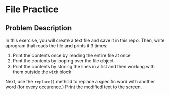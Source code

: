 # File Practice

## Problem Description
In this exercise, you will create a text file and save it in this repo. Then, write aprogram that reads the file and
 prints it 3 times:
1) Print the contents once by reading the entire file at once
2) Print the contents by looping over the file object
3) Print the contents by storing the lines in a list and then working with them outside the `with` block

Next, use the  `replace()` method to replace a specific word with another word (for every occurence.) Print the
 modified text to the screen.



